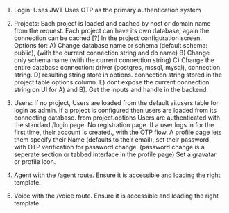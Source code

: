 1. Login:
    Uses JWT
    Uses OTP as the primary authentication system
2. Projects:
    Each project is loaded and cached by host or domain name from the request.
    Each project can have its own database, again the connection can be cached [?]
    In the project configuration screen. Options for:
        A) Change database name or schema (default schema: public), (with the current connection string and db name)
        B) Change only schema name (with the current connection string)
        C) Change the entire database connection: driver (postgres, mssql, mysql), connection string.
        D) resulting string store in options. connection string stored in the project table options column.
        E) dont expose the current connection string on UI for A) and B). Get the inputs and handle in the backend.
3. Users:
    If no project, Users are loaded from the default ai.users table for login as admin.
    If a project is configured then users are loaded from its connecting database. from project.options
    Users are authenticated with the standard /login page.
    No registration page. If a user logs in for the first time, their account is created., with the OTP flow.
    A profile page lets them specify their Name (defaults to their email), set their password with OTP verification for password change. (password change is a seperate section or tabbed interface in the profile page)
    Set a gravatar or profile icon.

4. Agent
    with the /agent route. Ensure it is accessible and loading the right template.

5. Voice
    with the /voice route. Ensure it is accessible and loading the right template.
